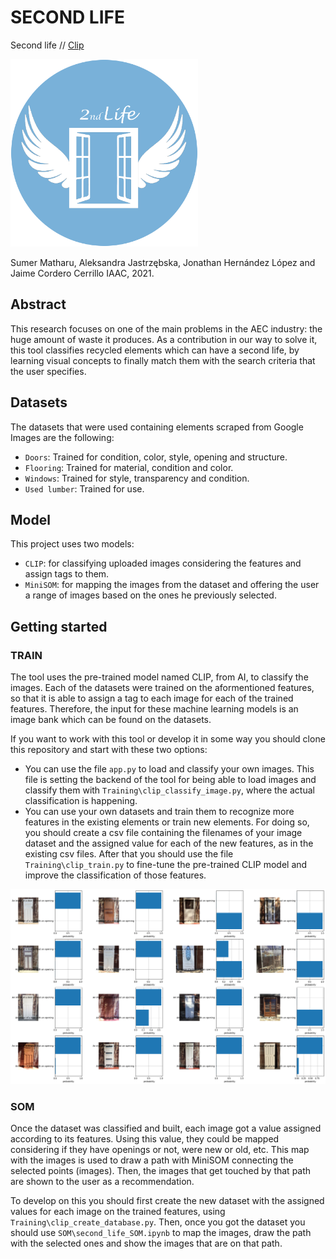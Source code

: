 # SECOND LIFE

Second life // [Clip](https://openai.com/blog/clip/)

<img src="imgs/2ndLife_Logo.png" width="300px"/>

Sumer Matharu, Aleksandra Jastrzębska, Jonathan Hernández López and Jaime Cordero Cerrillo
IAAC, 2021.

## Abstract

This research focuses on one of the main problems in the AEC industry: the huge amount of waste it produces. As a contribution in our way to solve it, this tool classifies recycled elements which can have a second life, by learning visual concepts to finally match them with the search criteria that the user specifies.

## Datasets

The datasets that were used containing elements scraped from Google Images are the following:

 - `Doors`: Trained for condition, color, style, opening and structure.
 - `Flooring`: Trained for material, condition and color.
 - `Windows`: Trained for style, transparency and condition.
 - `Used lumber`: Trained for use.

## Model

This project uses two models:

 - `CLIP`: for classifying uploaded images considering the features and assign tags to them.
 - `MiniSOM`: for mapping the images from the dataset and offering the user a range of images based on the ones he previously selected.

## Getting started

### TRAIN

The tool uses the pre-trained model named CLIP, from AI, to classify the images. Each of the datasets were trained on the aformentioned features, so that it is able to assign a tag to each image for each of the trained features. Therefore, the input for these machine learning models is an image bank which can be found on the datasets.

If you want to work with this tool or develop it in some way you should clone this repository and start with these two options:
 - You can use the file `app.py` to load and classify your own images. This file is setting the backend of the tool for being able to load images and classify them with `Training\clip_classify_image.py`, where the actual classification is happening.
 - You can use your own datasets and train them to recognize more features in the existing elements or train new elements. For doing so, you should create a csv file containing the filenames of your image dataset and the assigned value for each of the new features, as in the existing csv files. After that you should use the file `Training\clip_train.py` to fine-tune the pre-trained CLIP model and improve the classification of those features.

<img src="imgs/training.png" width="900px"/>

### SOM

Once the dataset was classified and built, each image got a value assigned according to its features. Using this value, they could be mapped considering if they have openings or not, were new or old, etc. This map with the images is used to draw a path with MiniSOM connecting the selected points (images). Then, the images that get touched by that path are shown to the user as a recommendation.

To develop on this you should first create the new dataset with the assigned values for each image on the trained features, using `Training\clip_create_database.py`. Then, once you got the dataset you should use `SOM\second_life_SOM.ipynb` to map the images, draw the path with the selected ones and show the images that are on that path.